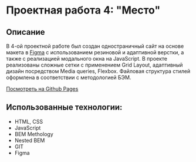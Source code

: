 # Проектная работа 4: "Место"

## Описание

В 4-ой проектной работе был создан одностраничный сайт на основе макета в [Figma](https://drive.google.com/file/d/15W3iQ_-Iu07rP1FhV1bq0x3-fC835H4Z/view?usp=sharing) с использованием резиновой и адаптивной верстки, а также с реализацией модального окна на JavaScript. В проекте реализованы сложные сетки с применением Grid Layout, адаптивный дизайн посредством Media queries, Flexbox. Файловая структура стилей оформлена в соответствии с методологией БЭМ.

[Посмотреть на Github Pages](https://oshdo.github.io/mesto/)

## Использованные технологии:
- HTML, CSS
- JavaScript
- BEM Methology
- Nested BEM
- GIT
- Figma
